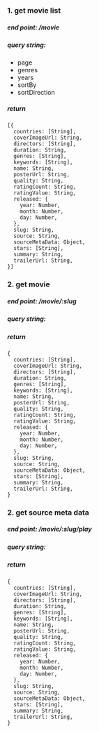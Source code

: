 ### 1. get movie list
##### end point: /movie
##### query string:
- page
- genres
- years
- sortBy
- sortDirection
##### return
```
[{
  countries: [String],
  coverImageUrl: String,
  directors: [String],
  duration: String,
  genres: [String],
  keywords: [String],
  name: String,
  posterUrl: String,
  quality: String,
  ratingCount: String,
  ratingValue: String,
  released: {
    year: Number,
    month: Number,
    day: Number,
  },
  slug: String,
  source: String,
  sourceMetaData: Object,
  stars: [String],
  summary: String,
  trailerUrl: String,
}]
```

### 2. get movie
##### end point: /movie/:slug
##### query string:
##### return
```
{
  countries: [String],
  coverImageUrl: String,
  directors: [String],
  duration: String,
  genres: [String],
  keywords: [String],
  name: String,
  posterUrl: String,
  quality: String,
  ratingCount: String,
  ratingValue: String,
  released: {
    year: Number,
    month: Number,
    day: Number,
  },
  slug: String,
  source: String,
  sourceMetaData: Object,
  stars: [String],
  summary: String,
  trailerUrl: String,
}
```

### 2. get source meta data
##### end point: /movie/:slug/play
##### query string:
##### return
```
{
  countries: [String],
  coverImageUrl: String,
  directors: [String],
  duration: String,
  genres: [String],
  keywords: [String],
  name: String,
  posterUrl: String,
  quality: String,
  ratingCount: String,
  ratingValue: String,
  released: {
    year: Number,
    month: Number,
    day: Number,
  },
  slug: String,
  source: String,
  sourceMetaData: Object,
  stars: [String],
  summary: String,
  trailerUrl: String,
}
```